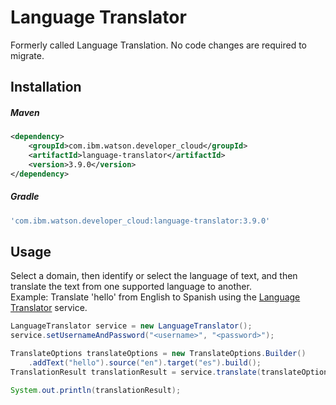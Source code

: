 # Language Translator
Formerly called Language Translation. No code changes are required to migrate.

## Installation

##### Maven
```xml
<dependency>
	<groupId>com.ibm.watson.developer_cloud</groupId>
	<artifactId>language-translator</artifactId>
	<version>3.9.0</version>
</dependency>
```

##### Gradle
```gradle
'com.ibm.watson.developer_cloud:language-translator:3.9.0'
```

## Usage
Select a domain, then identify or select the language of text, and then translate the text from one supported language to another.  
Example: Translate 'hello' from English to Spanish using the [Language Translator][language_translator] service.

```java
LanguageTranslator service = new LanguageTranslator();
service.setUsernameAndPassword("<username>", "<password>");

TranslateOptions translateOptions = new TranslateOptions.Builder()
    .addText("hello").source("en").target("es").build();
TranslationResult translationResult = service.translate(translateOptions).execute();

System.out.println(translationResult);
```

[language_translator]: http://www.ibm.com/watson/developercloud/doc/language-translator/index.html
